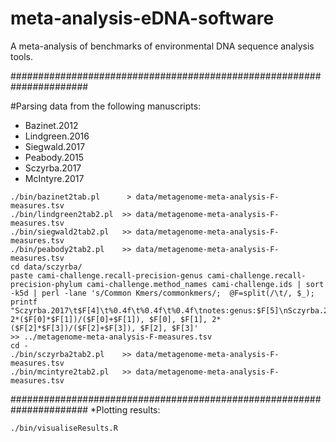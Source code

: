 # meta-analysis-eDNA-software

A meta-analysis of benchmarks of environmental DNA sequence analysis tools. 


######################################################################

#Parsing data from the following manuscripts:
- Bazinet.2012
- Lindgreen.2016
- Siegwald.2017
- Peabody.2015
- Sczyrba.2017
- McIntyre.2017

```
./bin/bazinet2tab.pl      > data/metagenome-meta-analysis-F-measures.tsv
./bin/lindgreen2tab2.pl  >> data/metagenome-meta-analysis-F-measures.tsv
./bin/siegwald2tab2.pl   >> data/metagenome-meta-analysis-F-measures.tsv
./bin/peabody2tab2.pl    >> data/metagenome-meta-analysis-F-measures.tsv
cd data/sczyrba/
paste cami-challenge.recall-precision-genus cami-challenge.recall-precision-phylum cami-challenge.method_names cami-challenge.ids | sort -k5d | perl -lane 's/Common Kmers/commonkmers/;  @F=split(/\t/, $_); printf "Sczyrba.2017\t$F[4]\t%0.4f\t%0.4f\t%0.4f\tnotes:genus:$F[5]\nSczyrba.2017\t$F[4]\t%0.4f\t%0.4f\t%0.4f\tnotes:phylum:$F[5]\n", 2*($F[0]*$F[1])/($F[0]+$F[1]), $F[0], $F[1], 2*($F[2]*$F[3])/($F[2]+$F[3]), $F[2], $F[3]'                                        >> ../metagenome-meta-analysis-F-measures.tsv
cd -
./bin/sczyrba2tab2.pl    >> data/metagenome-meta-analysis-F-measures.tsv
./bin/mcintyre2tab2.pl   >> data/metagenome-meta-analysis-F-measures.tsv
```


######################################################################
*Plotting results:

```
./bin/visualiseResults.R
```
